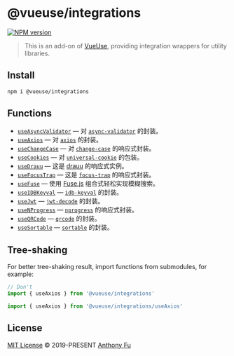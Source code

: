 # @vueuse/integrations

[![NPM version](https://img.shields.io/npm/v/@vueuse/integrations?color=a1b858)](https://www.npmjs.com/package/@vueuse/integrations)

> This is an add-on of [VueUse](https://github.com/vueuse/vueuse), providing integration wrappers for utility libraries.

## Install

```bash
npm i @vueuse/integrations
```

## Functions

<!--GENERATED LIST, DO NOT MODIFY MANUALLY-->
<!--FUNCTIONS_LIST_STARTS-->

- [`useAsyncValidator`](https://vueuse.org/integrations/useAsyncValidator/) — 对 [`async-validator`](https://github.com/yiminghe/async-validator) 的封装。
- [`useAxios`](https://vueuse.org/integrations/useAxios/) — 对 [`axios`](https://github.com/axios/axios) 的封装。
- [`useChangeCase`](https://vueuse.org/integrations/useChangeCase/) — 对 [`change-case`](https://github.com/blakeembrey/change-case) 的响应式封装。
- [`useCookies`](https://vueuse.org/integrations/useCookies/) — 对 [`universal-cookie`](https://www.npmjs.com/package/universal-cookie) 的包装。
- [`useDrauu`](https://vueuse.org/integrations/useDrauu/) — 这是 [drauu](https://github.com/antfu/drauu) 的响应式实例。
- [`useFocusTrap`](https://vueuse.org/integrations/useFocusTrap/) — 这是 [`focus-trap`](https://github.com/focus-trap/focus-trap) 的响应式封装。
- [`useFuse`](https://vueuse.org/integrations/useFuse/) — 使用 [Fuse.js](https://github.com/krisk/fuse) 组合式轻松实现模糊搜索。
- [`useIDBKeyval`](https://vueuse.org/integrations/useIDBKeyval/) — [`idb-keyval`](https://www.npmjs.com/package/idb-keyval) 的封装。
- [`useJwt`](https://vueuse.org/integrations/useJwt/) — [`jwt-decode`](https://github.com/auth0/jwt-decode) 的封装。
- [`useNProgress`](https://vueuse.org/integrations/useNProgress/) — [`nprogress`](https://github.com/rstacruz/nprogress) 的响应式封装。
- [`useQRCode`](https://vueuse.org/integrations/useQRCode/) — [`qrcode`](https://github.com/soldair/node-qrcode) 的封装。
- [`useSortable`](https://vueuse.org/integrations/useSortable/) — [`sortable`](https://github.com/SortableJS/Sortable) 的封装。

<!--FUNCTIONS_LIST_ENDS-->

## Tree-shaking

For better tree-shaking result, import functions from submodules, for example:

```ts
// Don't
import { useAxios } from '@vueuse/integrations'

import { useAxios } from '@vueuse/integrations/useAxios'
```

## License

[MIT License](https://github.com/vueuse/vueuse/blob/master/LICENSE) © 2019-PRESENT [Anthony Fu](https://github.com/antfu)
